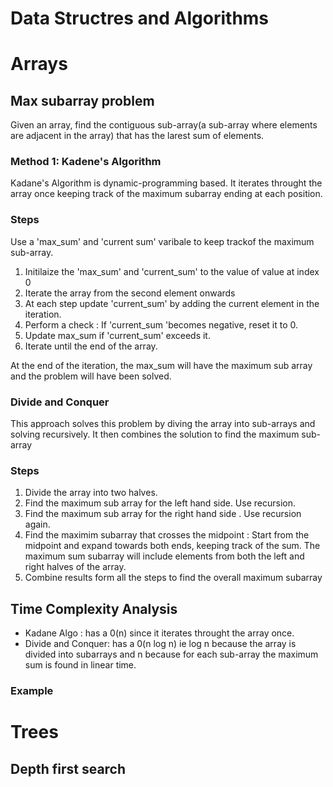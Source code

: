 # Data Structres and Algorithms
# Arrays
## Max subarray problem

Given an array, find the contiguous sub-array(a sub-array where elements are adjacent in the array) that has the larest sum of elements. 
### Method 1: Kadene's Algorithm

Kadane's Algorithm is dynamic-programming based. It iterates throught the array once keeping track of the maximum subarray ending at each position. 
### Steps
Use a 'max_sum' and 'current sum' varibale to keep trackof the maximum sub-array.
1. Initilaize the 'max_sum' and 'current_sum' to the value of value at index 0
2. Iterate the array from the second element onwards
3. At each step update 'current_sum' by adding the current element in the iteration.
4. Perform a check : If 'current_sum 'becomes negative, reset it to 0.
5. Update max_sum if 'current_sum' exceeds it.
6. Iterate until the end of the array. 

At the end of the iteration, the max_sum will have the maximum sub array and the problem will have been solved.

### Divide and Conquer

This approach solves this problem by diving the array into sub-arrays and solving recursively. It then combines the solution to find the maximum sub-array 

### Steps
1. Divide the array into two halves.
2. Find the maximum sub array for the left hand side. Use recursion.
3. Find the maximum sub array for the right hand side . Use recursion again.
4. Find the maximim subarray that crosses the midpoint : Start from the midpoint and expand towards both ends, keeping track of the sum. The maximum sum subarray will include elements from both the left and right halves of the array.
5. Combine results form all the steps to find the overall maximum subarray

## Time Complexity Analysis
- Kadane Algo : has a 0(n) since it iterates throught the array once.
- Divide and Conquer: has a 0(n log n) ie log n because the array is divided into subarrays and n because   for each sub-array the maximum sum is found in linear time.

### Example

# Trees

## Depth first search




